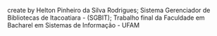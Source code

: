 create by Helton Pinheiro da Silva Rodrigues;
Sistema Gerenciador de Bibliotecas de Itacoatiara - (SGBIT);
Trabalho final da Faculdade em Bacharel em Sistemas de Informação - UFAM
